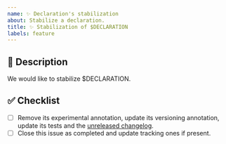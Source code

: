 ```yaml
---
name: ✨ Declaration's stabilization
about: Stabilize a declaration.
title: ✨ Stabilization of $DECLARATION
labels: feature
---
```


## 📝 Description

We would like to stabilize $DECLARATION.

<!-- Uncomment this section if your issue depends on another one.
## 🔗 Dependencies

This issue is blocked by the following ones:
- [ ] #ITEM
-->

## ✅ Checklist

- [ ] Remove its experimental annotation, update its versioning annotation, update its tests and the [unreleased changelog].
- [ ] Close this issue as completed and update tracking ones if present.

[unreleased changelog]: https://github.com/kotools/types/blob/main/CHANGELOG.md#unreleased
